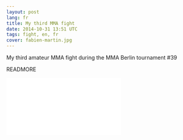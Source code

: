 ```yaml
---
layout: post
lang: fr
title: My third MMA fight
date: 2014-10-31 13:51 UTC
tags: fight, en, fr
cover: fabien-martin.jpg
---
```


My third amateur MMA fight during the MMA Berlin tournament #39

READMORE

<iframe src="//www.youtube.com/embed/juKRrCvrcpM" frameborder="0" allowfullscreen></iframe>